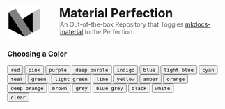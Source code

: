 <style>
 .container {
  display: flex;
  flex-wrap: wrap;
  width: 100%;     
  height: auto;
  align-items: flex-start;
  justify-content: flex-start;
 }

 .combined img {
  height: auto;
  width: 5.5em;
  max-height: 100%;
  max-width: calc(30% - 3em);    
  margin-right: 3em;
  object-fit: contain;
 }

 .content {
  flex: 1;
 }

 @media screen and (min-width: 800px) {
  .combined img {
   max-width: none;
  }
 }

 .combined h1, blockquote {
  margin: 0;
  padding: 0;
 }
</style>

<div class="container combined">
  <img
    class="filtered"
    src="logo.png"
    alt="Material Perfection"
   />
  <div class="content">
    <h1>Material Perfection</h1>
    <blockquote>
    An Out-of-the-box Repository that Toggles <a href="https://github.com/squidfunk/mkdocs-material">mkdocs-material</a> to the Perfection.
  </blockquote>
  </div>
</div>

### Choosing a Color

<div class="mdx-switch">
  <button data-md-color-primary="red"><code>red</code></button>
  <button data-md-color-primary="pink"><code>pink</code></button>
  <button data-md-color-primary="purple"><code>purple</code></button>
  <button data-md-color-primary="deep-purple"><code>deep purple</code></button>
  <button data-md-color-primary="indigo"><code>indigo</code></button>
  <button data-md-color-primary="blue"><code>blue</code></button>
  <button data-md-color-primary="light-blue"><code>light blue</code></button>
  <button data-md-color-primary="cyan"><code>cyan</code></button>
  <button data-md-color-primary="teal"><code>teal</code></button>
  <button data-md-color-primary="green"><code>green</code></button>
  <button data-md-color-primary="light-green"><code>light green</code></button>
  <button data-md-color-primary="lime"><code>lime</code></button>
  <button data-md-color-primary="yellow"><code>yellow</code></button>
  <button data-md-color-primary="amber"><code>amber</code></button>
  <button data-md-color-primary="orange"><code>orange</code></button>
  <button data-md-color-primary="deep-orange"><code>deep orange</code></button>
  <button data-md-color-primary="brown"><code>brown</code></button>
  <button data-md-color-primary="grey"><code>grey</code></button>
  <button data-md-color-primary="blue-grey"><code>blue grey</code></button>
  <button data-md-color-primary="black"><code>black</code></button>
  <button data-md-color-primary="white"><code>white</code></button>
  <br />
  <button data-md-color-primary="turquoise"><code>clear</code></button>
</div>

<script>
  var buttons = document.querySelectorAll("button[data-md-color-primary]")
  buttons.forEach(function(button) {
    button.addEventListener("click", function() {
      var attr = this.getAttribute("data-md-color-primary")
      document.body.setAttribute("data-md-color-primary", attr)
      var name = document.querySelector("#__code_1 code span.l")
      name.textContent = attr.replace("-", " ")
    })
  })
</script>
